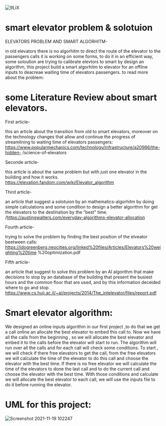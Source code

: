 ![9LiX](https://user-images.githubusercontent.com/80645472/142637480-766417ad-597a-450a-b656-4405ddd78457.gif)

# smart elevator problem & solotuion

ELEVATORS PROBLEM AND SMART ALGORHITM-

in old elevators there is no algorhitm to direct the route of the elevator to the passengers calls it is working on some forms, to do it in an efficient way,
some soloution are trying to calibrate elevtors to smart by design an algorithm, this project build a smart algorhitm to elevator for an offline inputs to deacreae waiting time of elevators passengers.
to read more about the problem:

# some Literature Review about smart elevators.
 First article-

this an article about the transition from old to smart elevators, moreover on the technology changes that allow and continue the progress of streamlining to waiting time of elevators passengers:  
https://www.popularmechanics.com/technology/infrastructure/a20986/the-hidden-
 /science-of-elevators
 
 Seconde article-

this article is about the same problem but with just one elevator in the building and how it works. 
https://elevation.fandom.com/wiki/Elevator_algorithm

 Third article-

an article that suggest a solotuion by  an mathematics-algorhitm by doing simple calculations and some condition to design a better algorithm for get the elevators to the destination by the "best" time. 
/https://austingwalters.com/everyday-algorithms-elevator-allocation

 Fourth article-

trying to solve the problem by finding the best position of the elveator beetween calls: 
https://idogreenberg.neocities.org/linked%20files/Articles/Elevators%20weighting%20time
%20optimization.pdf

 Fifth article-

an article that suggest to solve this problem by an AI algorithm that make decisions to stop by an database of the building that present the busiest hours and the common floor that are used, and by this information deceided where to go and stop. 
https://www.cs.huji.ac.il/~ai/projects/2014/The_intelevator/files/report.pdf

# Smart elevator algorithm:

We designed an online inputs algorithm in our first project ,to do that we get a call online an allocate the best elevator to embed this call to.
Now we have all the calls from the beginning , so we will allocate the best elevator and embed it to the calls before the elevator will start to run.
The algorithm will run over all the calls and for each call will check some conditions.
To start , we will check if there free elevators to get the call, from the free elevators we will calculate the time of the elevator to do this call and choose the elevator with the best time.
If there is no free elevator we will calculate the time of the elevators to done the last call and to do the current call and choose the elevator with the best time.
With those conditions and calculate we will allocate the best elevator to each call, we will use the inputs file to do it before running the elevator.

# UML for this project:




![Screenshot 2021-11-19 102247](https://user-images.githubusercontent.com/80645472/142592701-43d52ed5-7342-4f8b-aaf9-01bb4e8f5156.png)

